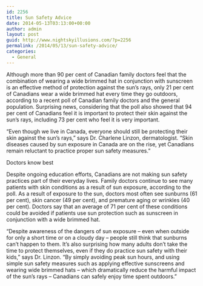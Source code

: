 ```yaml
---
id: 2256
title: Sun Safety Advice
date: 2014-05-13T03:13:00+00:00
author: admin
layout: post
guid: http://www.nightskyillusions.com/?p=2256
permalink: /2014/05/13/sun-safety-advice/
categories:
  - General
---
```

Although more than 90 per cent of Canadian family doctors feel that the combination of wearing a wide brimmed hat in conjunction with sunscreen is an effective method of protection against the sun&#8217;s rays, only 21 per cent of Canadians wear a wide brimmed hat every time they go outdoors, according to a recent poll of Canadian family doctors and the general population. Surprising news, considering that the poll also showed that 94 per cent of Canadians feel it is important to protect their skin against the sun&#8217;s rays, including 73 per cent who feel it is very important.

&#8220;Even though we live in Canada, everyone should still be protecting their skin against the sun&#8217;s rays,&#8221; says Dr. Charlene Linzon, dermatologist. &#8220;Skin diseases caused by sun exposure in Canada are on the rise, yet Canadians remain reluctant to practice proper sun safety measures.&#8221;

Doctors know best

Despite ongoing education efforts, Canadians are not making sun safety practices part of their everyday lives. Family doctors continue to see many patients with skin conditions as a result of sun exposure, according to the poll. As a result of exposure to the sun, doctors most often see sunburns (61 per cent), skin cancer (49 per cent), and premature aging or wrinkles (40 per cent). Doctors say that an average of 71 per cent of these conditions could be avoided if patients use sun protection such as sunscreen in conjunction with a wide brimmed hat.

&#8220;Despite awareness of the dangers of sun exposure &#8211; even when outside for only a short time or on a cloudy day &#8211; people still think that sunburns can&#8217;t happen to them. It&#8217;s also surprising how many adults don&#8217;t take the time to protect themselves, even if they do practice sun safety with their kids,&#8221; says Dr. Linzon. &#8220;By simply avoiding peak sun hours, and using simple sun safety measures such as applying effective sunscreens and wearing wide brimmed hats &#8211; which dramatically reduce the harmful impact of the sun&#8217;s rays &#8211; Canadians can safely enjoy time spent outdoors.&#8221;